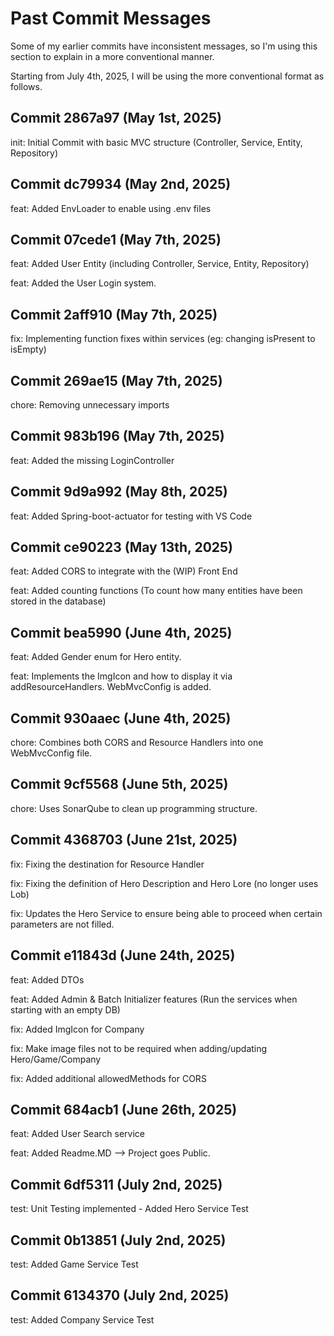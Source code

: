 # Past Commit Messages

Some of my earlier commits have inconsistent messages, so I'm using this section to explain in a more conventional manner. 

Starting from July 4th, 2025, I will be using the more conventional format as follows.

## Commit 2867a97 (May 1st, 2025)  
init: Initial Commit with basic MVC structure (Controller, Service, Entity, Repository)

## Commit dc79934 (May 2nd, 2025)
feat: Added EnvLoader to enable using .env files

## Commit 07cede1 (May 7th, 2025)
feat: Added User Entity (including Controller, Service, Entity, Repository)

feat: Added the User Login system. 

## Commit 2aff910 (May 7th, 2025)

fix: Implementing function fixes within services (eg: changing isPresent to isEmpty)

## Commit 269ae15 (May 7th, 2025)

chore: Removing unnecessary imports

## Commit 983b196 (May 7th, 2025)

feat: Added the missing LoginController

## Commit 9d9a992 (May 8th, 2025)

feat: Added Spring-boot-actuator for testing with VS Code

## Commit ce90223 (May 13th, 2025)

feat: Added CORS to integrate with the (WIP) Front End

feat: Added counting functions (To count how many entities have been stored in the database)

## Commit bea5990 (June 4th, 2025)

feat: Added Gender enum for Hero entity.

feat: Implements the ImgIcon and how to display it via addResourceHandlers. WebMvcConfig is added.

## Commit 930aaec (June 4th, 2025)

chore: Combines both CORS and Resource Handlers into one WebMvcConfig file. 

## Commit 9cf5568 (June 5th, 2025)

chore: Uses SonarQube to clean up programming structure.

## Commit 4368703 (June 21st, 2025)

fix: Fixing the destination for Resource Handler

fix: Fixing the definition of Hero Description and Hero Lore (no longer uses Lob)

fix: Updates the Hero Service to ensure being able to proceed when certain parameters are not filled.

## Commit e11843d (June 24th, 2025)

feat: Added DTOs 

feat: Added Admin & Batch Initializer features (Run the services when starting with an empty DB)

fix: Added ImgIcon for Company

fix: Make image files not to be required when adding/updating Hero/Game/Company

fix: Added additional allowedMethods for CORS

## Commit 684acb1 (June 26th, 2025)

feat: Added User Search service

feat: Added Readme.MD --> Project goes Public.

## Commit 6df5311 (July 2nd, 2025)

test: Unit Testing implemented - Added Hero Service Test

## Commit 0b13851 (July 2nd, 2025)

test: Added Game Service Test

## Commit 6134370 (July 2nd, 2025)

test: Added Company Service Test